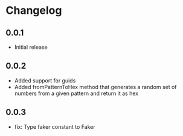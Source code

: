 # Changelog

## 0.0.1

- Initial release

## 0.0.2
- Added support for guids
- Added fromPatternToHex method that generates a random set of numbers
  from a given pattern and return it as hex

## 0.0.3
- fix: Type faker constant to Faker
